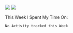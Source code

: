 
<p align: "left" dir="auto">
  <img width: "49.5%" height: "80px" src="https://github-readme-streak-stats.herokuapp.com?user=awctw&theme=tokyonight&hide_border=true&date_format=M%20j%5B%2C%20Y%5D)" style="max-width: 100%;"/>
  <img width: "49.5%" height: "80px" src="https://media4.giphy.com/media/LMcB8XospGZO8UQq87/giphy.gif?cid=790b7611e4b3dd4e9f7d478e006635e3dec2bb84323f1427&amp;rid=giphy.gif&amp;ct=g" style="max-width: 100%;" />
</p>


<p> This Week I Spent My Time On: </p>

<!--START_SECTION:waka-->
```text
No Activity tracked this Week
```
<!--END_SECTION:waka-->


<!--
**awctw/awctw** is a ✨ _special_ ✨ repository because its `README.md` (this file) appears on your GitHub profile.

Here are some ideas to get you started:

- 🔭 I’m currently working on ...
- 🌱 I’m currently learning ...
- 👯 I’m looking to collaborate on ...
- 🤔 I’m looking for help with ...
- 💬 Ask me about ...
- 📫 How to reach me: ...
- 😄 Pronouns: ...
- ⚡ Fun fact: ...
-->
